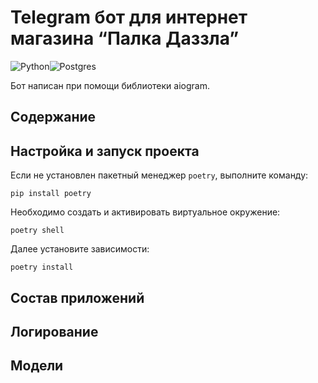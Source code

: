 # Telegram бот для интернет магазина “Палка Даззла”
![Python](https://img.shields.io/badge/python-3670A0?style=for-the-badge&logo=python&logoColor=ffdd54)![Postgres](https://img.shields.io/badge/postgres-%23316192.svg?style=for-the-badge&logo=postgresql&logoColor=white)

Бот написан при помощи библиотеки aiogram.

## Содержание

## Настройка и запуск проекта

Если не установлен пакетный менеджер ```poetry```, выполните команду:
```
pip install poetry
```
Необходимо создать и активировать виртуальное окружение:
```
poetry shell
```
Далее установите зависимости:
```
poetry install
```

## Состав приложений

## Логирование

## Модели
